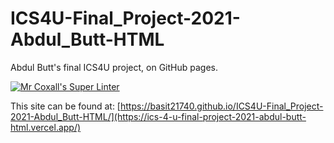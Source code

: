 # ICS4U-Final_Project-2021-Abdul_Butt-HTML

Abdul Butt's final ICS4U project, on GitHub pages.

[![Mr Coxall's Super Linter](https://github.com/mr-coxall/ICS4U-Final_Project-2021-Abdul_Butt-HTML/workflows/Mr%20Coxall's%20Super%20Linter/badge.svg)](https://github.com/mr-coxall/ICS4U-Final_Project-2021-Abdul_Butt-HTML/actions)

This site can be found at: [https://basit21740.github.io/ICS4U-Final_Project-2021-Abdul_Butt-HTML/](https://ics-4-u-final-project-2021-abdul-butt-html.vercel.app/)
